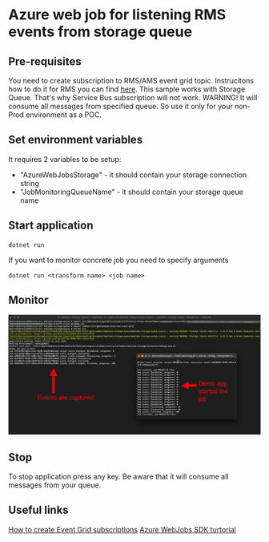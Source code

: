 # Azure web job for listening RMS events from storage queue

## Pre-requisites

You need to create subscription to RMS/AMS event grid topic. Instrucitons how to do it for RMS you can find [here](../../docs/monitoring.md).
This sample works with Storage Queue. That's why Service Bus subscription will not work.
WARNING! It will consume all messages from specified queue. So use it only for your non-Prod environment as a POC.

## Set environment variables

It requires 2 variables to be setup:

* "AzureWebJobsStorage" - it should contain your storage connection string
* "JobMonitoringQueueName" - it should contain your storage queue name

## Start application

```console
dotnet run
```

If you want to monitor concrete job you need to specify arguments

```console
dotnet run <transform name> <job name>
```

## Monitor

![example](example.png)

## Stop

To stop application press any key. Be aware that it will consume all messages from your queue.

## Useful links

[How to create Event Grid subscriptions](https://learn.microsoft.com/en-us/azure/data-explorer/ingest-data-event-grid-manual)
[Azure WebJobs SDK turtorial](https://learn.microsoft.com/en-us/azure/app-service/webjobs-sdk-get-started)
